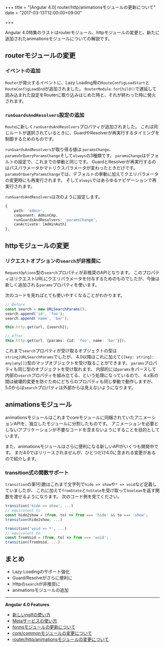 +++
title = "[Angular 4.0] router/http/animationsモジュールの更新について"
date = "2017-03-13T12:00:00+09:00"

+++

Angular 4.0特集のラストはrouterモジュール、httpモジュールの変更と、新たに追加されたanimationsモジュールについての解説です。

<!--more-->

## routerモジュールの変更

### イベントの追加

`Router`が発火するイベントに、Lazy Loading用の`RouteConfigLoadStart`と`RouteConfigLoadEnd`が追加されました。
`RouterModule.forChild()`で遅延して読み込まれた設定をRouterに取り込みはじめた時と、それが終わった時に発火されます。

### `runGuardsAndResolvers`設定の追加

`Route`に新しく`runGuardsAndResolvers`プロパティが追加されました。
これは同じルートが選択されているときに、GuardやResolverが再実行するタイミングを制御するためのものです。

`runGuardsAndResolvers`が取り得る値は `paramsChange`、`paramsOrQueryParamsChange`そして`always`の3種類です。
`paramsChange`はデフォルトの設定で、これまでの挙動と同じです。
GuardとResolverが再実行するのはパスパラメータかマトリクスパラメータが変わったときだけです。
`paramsOrQueryParamsChange`では、デフォルトの挙動に加えてクエリパラメータの変更時にも再実行されます。
そして`always`ではあらゆるナビゲーションで再実行されます。

`runGuardsAndResolvers`は次のように設定します。

```ts
{
    path: 'admin',
    component: AdminCmp,
    runGuardsAndResolvers: 'paramsChange',
    canActivate: [AdminAuth]
},
```

## httpモジュールの変更

### リクエストオプションの`search`が非推奨に

`RequestOptions`型の`search`プロパティが非推奨のAPIとなります。
このプロパティはリクエストURLにクエリパラメータを付与するためのものでしたが、今後は新しく追加される`params`プロパティを使います。

次のコードを見ればとても使いやすくなることがわかります。

```ts
// Before
const search = new URLSearchParams();
search.append('id', 'foo');
search.append('name', 'bar');

this.http.get(url, {search});

// After
this.http.get(url, {params: {id: 'foo', name: 'bar'}});
```

これまで`search`プロパティが受け取るオブジェクトの型は`string|URLSearchParams`でしたが、
4.0以降はこれに加えて`{[key: string]: any|any[]}`型のマップオブジェクトを受け取ることができます。
`params`プロパティも同じ型のオブジェクトを受け取れます。
内部的には`params`をパースして内部の`search`プロパティを組み立てる、という処理になっているので、
4.x系の間は破壊的変更を防ぐためにどちらのプロパティも同じ挙動で動作しますが、
5.0からは`search`プロパティは外部からは見えないようになります。

## animationsモジュール

animationsモジュールはこれまでcoreモジュールに同梱されていたアニメーションAPIを、独立したモジュールに分割したものです。
アニメーションを必要としないアプリケーションが不要なコードを含まないようにすることを目的としています。

また、animationsモジュールはさらに便利になる新しいAPIがいくつも開発中です。
まだ4.0ではリリースされませんが、ひとつだけ4.0に含まれる変更があるので紹介します。

### transition式の関数サポート

`transition`の第1引数はこれまで文字列で`hide => show`や`* => void`など定義していましたが、
これに加えて`fromState`と`toState`を受け取って`boolean`を返す関数を渡せるようになります。
次のコード例を見てください。

```ts
transition('hide => show', ...)
// equivalent to
const hide2show = (from, to) => from === 'hide' && to === 'show';
transition(hide2show, ...)

transition('void => *', ...)
// equivalent to
const fromVoid = (from, to) => from === 'void';
transition(fromVoid, ...)
```

## まとめ

- Lazy Loadingのサポート強化
- Guard/Resolveがさらに便利に
- Httpの`search`が非推奨に
- animationsモジュールの追加

----
**Angular 4.0 Features**

- [新しいngIfの使い方](/post/ng4-feature-ngif/)
- [Metaサービスの使い方](/post/ng4-feature-meta-service/)
- [formsモジュールの更新について](/post/ng4-feature-forms-update/)
- [core/commonモジュールの変更について](/post/ng4-feature-core-update/)
- [router/http/animationsモジュールの変更について](/post/ng4-feature-libs-update/)
